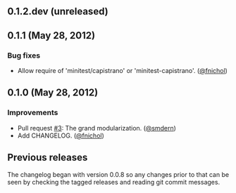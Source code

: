 ## 0.1.2.dev (unreleased)


## 0.1.1 (May 28, 2012)

### Bug fixes

* Allow require of 'minitest/capistrano' or 'minitest-capistrano'. ([@fnichol][])


## 0.1.0 (May 28, 2012)

### Improvements

* Pull request [#3](https://github.com/fnichol/minitest-capistrano/pull/3): The grand modularization. ([@smdern][])
* Add CHANGELOG. ([@fnichol][])

## Previous releases

The changelog began with version 0.0.8 so any changes prior to that can be
seen by checking the tagged releases and reading git commit messages.

[@fnichol]: https://github.com/fnichol
[@smdern]: https://github.com/smdern
